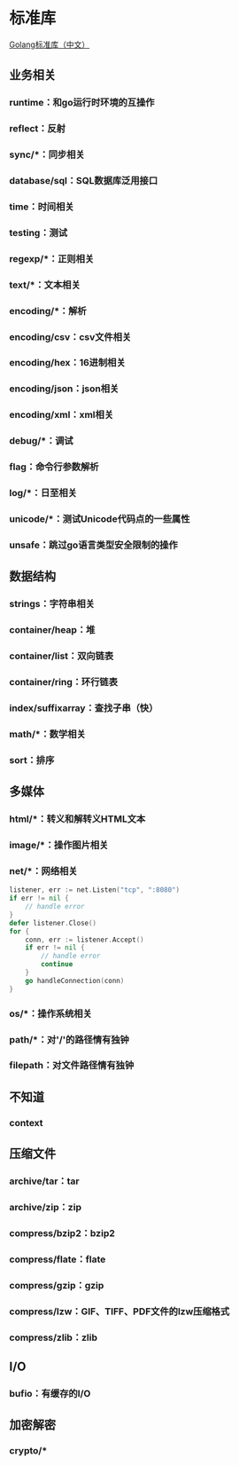 # 标准库

[Golang标准库（中文）](http://doc.golang.ltd/)

## 业务相关

### runtime：和go运行时环境的互操作

### reflect：反射

### sync/*：同步相关

### database/sql：SQL数据库泛用接口

### time：时间相关

### testing：测试

### regexp/*：正则相关

### text/*：文本相关

### encoding/*：解析

### encoding/csv：csv文件相关

### encoding/hex：16进制相关

### encoding/json：json相关

### encoding/xml：xml相关

### debug/*：调试

### flag：命令行参数解析

### log/*：日至相关

### unicode/*：测试Unicode代码点的一些属性

### unsafe：跳过go语言类型安全限制的操作

## 数据结构

### strings：字符串相关

### container/heap：堆

### container/list：双向链表

### container/ring：环行链表

### index/suffixarray：查找子串（快）

### math/*：数学相关

### sort：排序

## 多媒体

### html/*：转义和解转义HTML文本

### image/*：操作图片相关

### net/*：网络相关

```go
listener, err := net.Listen("tcp", ":8080")
if err != nil {
	// handle error
}
defer listener.Close()
for {
	conn, err := listener.Accept()
	if err != nil {
		// handle error
		continue
	}
	go handleConnection(conn)
}
```

### os/*：操作系统相关

### path/*：对'/'的路径情有独钟

### filepath：对文件路径情有独钟

## 不知道

### context 

## 压缩文件

### archive/tar：tar

### archive/zip：zip

### compress/bzip2：bzip2

### compress/flate：flate

### compress/gzip：gzip

### compress/lzw：GIF、TIFF、PDF文件的lzw压缩格式

### compress/zlib：zlib

## I/O

### bufio：有缓存的I/O

## 加密解密

### crypto/*